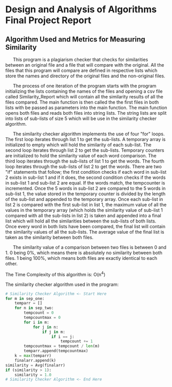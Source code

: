 # Design and Analysis of Algorithms Final Project Report

## Algorithm Used and Metrics for Measuring Similarity

&nbsp;&nbsp;&nbsp;&nbsp;&nbsp;&nbsp;This program is a plagiarism checker that checks for similarities between an original file and a file that will compare with the original. All the files that this program will compare are defined in respective lists which store the names and directory of the original files and the non-original files.

&nbsp;&nbsp;&nbsp;&nbsp;&nbsp;&nbsp;The process of one iteration of the program starts with the program initializing the lists containing the names of the files and opening a csv file called Similarity_Report which will contain all the similarity results of all the files compared. The main function is then called the the first files in both lists with be passed as parameters into the main function. The main function opens both files and reads both files into string lists. The string lists are split into lists of sub-lists of size 5 which will be use in the similarity checker algorithm.

&nbsp;&nbsp;&nbsp;&nbsp;&nbsp;&nbsp;The similarity checker algorithm implements the use of four "for" loops. The first loop iterates through list 1 to get the sub-lists. A temporary array is initialized to empty which will hold the similarity of each sub-list. The second loop iterates through list 2 to get the sub-lists. Temporary counters are initialized to hold the similarity value of each word comparison. The third loop iterates through the sub-lists of list 1 to get the words. The fourth loop iterates through the sub-lists of list 2 to get the words. There are two "if" statements that follow; the first condition checks if each word in sub-list 2 exists in sub-list 1 and if it does, the second condition checks if the words in sub-list 1 and sub-list 2 are equal. If the words match, the tempcounter is incremented. Once the 5 words in sub-list 2 are compared to the 5 words in sub-list 1, the value stored in the temporary counter is divided by the length of the sub-list and appended to the temporary array. Once each sub-list in list 2 is compared with the first sub-list in list 1, the maximum value of all the values in the temporary array (which holds the similarity value of sub-list 1 compared with all the sub-lists in list 2) is taken and appended into a final list which will hold all the similarities between the sub-lists of both lists. Once every word in both lists have been compared, the final list will contain the similarity values of all the sub-lists. The average value of the final list is taken as the similarity between both files. 

&nbsp;&nbsp;&nbsp;&nbsp;&nbsp;&nbsp;The similarity value of a comparison between two files is between 0 and 1. 0 being 0%, which means there is absolutely no similarity between both files. 1 being 100%, which means both files are exactly identical to each other. 

The Time Complexity of this algorithm is: O(n<sup>4</sup>)

The similarity checker algorithm used in the program:<br>
```py
# Similarity Checker Algorithm <- Start Here
for m in sep_one:
    temparr = []
    for n in sep_two:
        tempcount = 0
        tempcountmax = 0
        for i in m:
            for j in n:
                if j in m:
                    if i == j:
                        tempcount += 1
        tempcountmax = tempcount / len(m)
        temparr.append(tempcountmax)
    k = max(temparr)
    finalarr.append(k)
similarity = Avg(finalarr)
if (similarity > 1):
    similarity = 1.0
# Similarity Checker Algorithm <- End Here
```